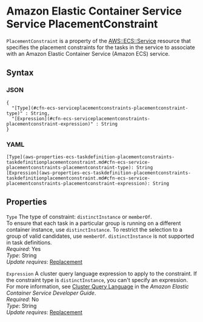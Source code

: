 # Amazon Elastic Container Service Service PlacementConstraint<a name="aws-properties-ecs-service-placementconstraints-placementconstraint"></a>

`PlacementConstraint` is a property of the [AWS::ECS::Service](aws-resource-ecs-service.md) resource that specifies the placement constraints for the tasks in the service to associate with an Amazon Elastic Container Service \(Amazon ECS\) service\.

## Syntax<a name="w4ab1c21c14d926b5"></a>

### JSON<a name="aws-properties-ecs-serviceplacementconstraints-placementconstraint-syntax.json"></a>

```
{
  "[Type](#cfn-ecs-serviceplacementconstraints-placementconstraint-type)" : String,
  "[Expression](#cfn-ecs-serviceplacementconstraints-placementconstraint-expression)" : String
}
```

### YAML<a name="aws-properties-ecs-serviceplacementconstraints-placementconstraint-syntax.yaml"></a>

```
[Type](aws-properties-ecs-taskdefinition-placementconstraints-taskdefinitionplacementconstraint.md#cfn-ecs-service-placementconstraints-placementconstraint-type): String
[Expression](aws-properties-ecs-taskdefinition-placementconstraints-taskdefinitionplacementconstraint.md#cfn-ecs-service-placementconstraints-placementconstraint-expression): String
```

## Properties<a name="w4ab1c21c14d926b7"></a>

`Type`  <a name="cfn-ecs-serviceplacementconstraints-placementconstraint-type"></a>
The type of constraint: `distinctInstance` or `memberOf`\.  
To ensure that each task in a particular group is running on a different container instance, use `distinctInstance`\. To restrict the selection to a group of valid candidates, use `memberOf`\. `distinctInstance` is not supported in task definitions\.  
*Required*: Yes  
*Type*: String  
*Update requires*: [Replacement](using-cfn-updating-stacks-update-behaviors.md#update-replacement)

`Expression`  <a name="cfn-ecs-serviceplacementconstraints-placementconstraint-expression"></a>
A cluster query language expression to apply to the constraint\. If the constraint type is `distinctInstance`, you can't specify an expression\. For more information, see [Cluster Query Language](http://docs.aws.amazon.com/AmazonECS/latest/developerguide/cluster-query-language.html) in the *Amazon Elastic Container Service Developer Guide*\.  
*Required*: No  
*Type*: String  
*Update requires*: [Replacement](using-cfn-updating-stacks-update-behaviors.md#update-replacement)